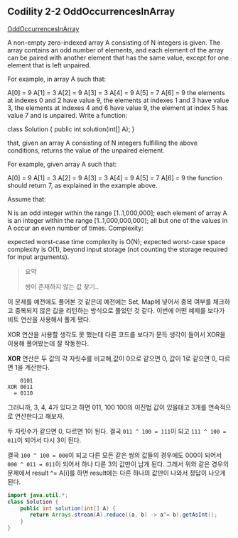## Codility 2-2 OddOccurrencesInArray

[OddOccurrencesInArray](https://app.codility.com/programmers/lessons/2-arrays/odd_occurrences_in_array/)

A non-empty zero-indexed array A consisting of N integers is given. The array contains an odd number of elements, and each element of the array can be paired with another element that has the same value, except for one element that is left unpaired.

For example, in array A such that:

  A[0] = 9  A[1] = 3  A[2] = 9
  A[3] = 3  A[4] = 9  A[5] = 7
  A[6] = 9
the elements at indexes 0 and 2 have value 9,
the elements at indexes 1 and 3 have value 3,
the elements at indexes 4 and 6 have value 9,
the element at index 5 has value 7 and is unpaired.
Write a function:

class Solution { public int solution(int[] A); }

that, given an array A consisting of N integers fulfilling the above conditions, returns the value of the unpaired element.

For example, given array A such that:

  A[0] = 9  A[1] = 3  A[2] = 9
  A[3] = 3  A[4] = 9  A[5] = 7
  A[6] = 9
the function should return 7, as explained in the example above.

Assume that:

N is an odd integer within the range [1..1,000,000];
each element of array A is an integer within the range [1..1,000,000,000];
all but one of the values in A occur an even number of times.
Complexity:

expected worst-case time complexity is O(N);
expected worst-case space complexity is O(1), beyond input storage (not counting the storage required for input arguments).



> 요약
>
> 쌍이 존재하지 않는 값 찾기..

이 문제를 예전에도 풀어본 것 같은데 예전에는 Set, Map에 넣어서 중복 여부를 체크하고 중복되지 않은 값을 리턴하는 방식으로 풀었던 것 같다. 이번에 어떤 예제를 보다가 비트 연산을 사용해서 풀게 됐다.

XOR 연산을 사용할 생각도 못 했는데 다른 코드를 보다가 문득 생각이 들어서 XOR을 이용해 풀어봤는데 잘 작동한다.

**XOR** 연산은 두 값의 각 자릿수를 비교해,값이 0으로 같으면 0, 값이 1로 같으면 0, 다르면 1을 계산한다.

```
    0101
XOR 0011
  = 0110
```
그러니까, 3, 4, 4가 있다고 하면 011, 100 100의 이진법 값이 있을테고 3개를 연속적으로 연산한다고 해보자.

두 자릿수가 같으면 0, 다르면 1이 된다. 결국 `011 ^ 100 = 111`이 되고 `111 ^ 100 =  011`이 되어서 다시 3이 된다.

결국 `100 ^ 100 = 000`이 되고 다른 모든 같은 쌍의 값들의 경우에도 000이 되어서 `000 ^ 011 = 011`이 되어서 하나 다른 3의 값만이 남게 된다. 그래서 위와 같은 경우의 문제에서 result ^= A[i]를 하면 result에는 다른 하나의 값만이 나와서 정답이 나오게 된다.

```java
import java.util.*;
class Solution {
    public int solution(int[] A) {
       return Arrays.stream(A).reduce((a, b) -> a^= b).getAsInt();
    }
}
```